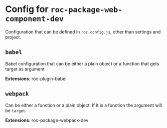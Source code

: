# Config for `roc-package-web-component-dev`

Configuration that can be defined in `roc.config.js`, other than settings and project.

## `babel`
Babel configuration that can be either a plain object or a function that gets target as argument

__Extensions__: roc-plugin-babel

## `webpack`
Can be either a function or a plain object. If it is a function the argument will be `target`.

__Extensions__: roc-package-webpack-dev
